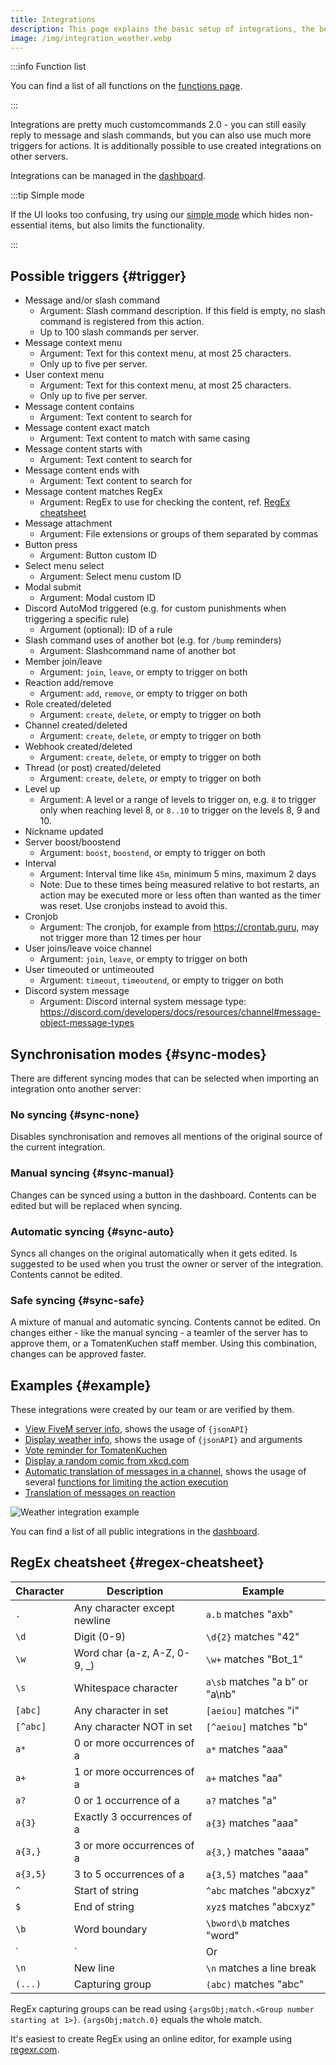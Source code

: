 ```yaml
---
title: Integrations
description: This page explains the basic setup of integrations, the better version of customcommands.
image: /img/integration_weather.webp
---
```


:::info Function list

You can find a list of all functions on the [functions page](/category/action-functions).

:::

Integrations are pretty much customcommands 2.0 - you can still easily reply to message and slash commands, but you can also use much more triggers for actions.
It is additionally possible to use created integrations on other servers.

Integrations can be managed in the [dashboard](https://tomatenkuchen.com/dashboard/integrations).

:::tip Simple mode

If the UI looks too confusing, try using our [simple mode](https://tomatenkuchen.com/dashboard/integrations?cc=1) which hides non-essential items, but also limits the functionality.

:::

## Possible triggers {#trigger}

- Message and/or slash command
	- Argument: Slash command description. If this field is empty, no slash command is registered from this action.
	- Up to 100 slash commands per server.
- Message context menu
	- Argument: Text for this context menu, at most 25 characters.
	- Only up to five per server.
- User context menu
	- Argument: Text for this context menu, at most 25 characters.
	- Only up to five per server.
- Message content contains
	- Argument: Text content to search for
- Message content exact match
	- Argument: Text content to match with same casing
- Message content starts with
	- Argument: Text content to search for
- Message content ends with
	- Argument: Text content to search for
- Message content matches RegEx
	- Argument: RegEx to use for checking the content, ref. [RegEx cheatsheet](#regex-cheatsheet)
- Message attachment
	- Argument: File extensions or groups of them separated by commas
- Button press
	- Argument: Button custom ID
- Select menu select
	- Argument: Select menu custom ID
- Modal submit
	- Argument: Modal custom ID
- Discord AutoMod triggered (e.g. for custom punishments when triggering a specific rule)
	- Argument (optional): ID of a rule
- Slash command uses of another bot (e.g. for `/bump` reminders)
	- Argument: Slashcommand name of another bot
- Member join/leave
	- Argument: `join`, `leave`, or empty to trigger on both
- Reaction add/remove
	- Argument: `add`, `remove`, or empty to trigger on both
- Role created/deleted
	- Argument: `create`, `delete`, or empty to trigger on both
- Channel created/deleted
	- Argument: `create`, `delete`, or empty to trigger on both
- Webhook created/deleted
	- Argument: `create`, `delete`, or empty to trigger on both
- Thread (or post) created/deleted
	- Argument: `create`, `delete`, or empty to trigger on both
- Level up
	- Argument: A level or a range of levels to trigger on, e.g. `8` to trigger only when reaching level 8, or `8..10` to trigger on the levels 8, 9 and 10.
- Nickname updated
- Server boost/boostend
	- Argument: `boost`, `boostend`, or empty to trigger on both
- Interval
	- Argument: Interval time like `45m`, minimum 5 mins, maximum 2 days
	- Note: Due to these times being measured relative to bot restarts, an action may be executed more or less often than wanted as the timer was reset. Use cronjobs instead to avoid this.
- Cronjob
	- Argument: The cronjob, for example from https://crontab.guru, may not trigger more than 12 times per hour
- User joins/leave voice channel
	- Argument: `join`, `leave`, or empty to trigger on both
- User timeouted or untimeouted
	- Argument: `timeout`, `timeoutend`, or empty to trigger on both
- Discord system message
	- Argument: Discord internal system message type: https://discord.com/developers/docs/resources/channel#message-object-message-types

## Synchronisation modes {#sync-modes}

There are different syncing modes that can be selected when importing an integration onto another server:

### No syncing {#sync-none}

Disables synchronisation and removes all mentions of the original source of the current integration.

### Manual syncing {#sync-manual}

Changes can be synced using a button in the dashboard. Contents can be edited but will be replaced when syncing.

### Automatic syncing {#sync-auto}

Syncs all changes on the original automatically when it gets edited. Is suggested to be used when you trust the owner or server of the integration. Contents cannot be edited.

### Safe syncing {#sync-safe}

A mixture of manual and automatic syncing. Contents cannot be edited. On changes either - like the manual syncing - a teamler of the server has to approve them, or a TomatenKuchen staff member. Using this combination, changes can be approved faster.

## Examples {#example}

These integrations were created by our team or are verified by them.

- [View FiveM server info](https://tomatenkuchen.com/dashboard/integrations?info=fivem), shows the usage of `{jsonAPI}`
- [Display weather info](https://tomatenkuchen.com/dashboard/integrations?info=weather), shows the usage of `{jsonAPI}` and arguments
- [Vote reminder for TomatenKuchen](https://tomatenkuchen.com/dashboard/integrations?info=vote-reminder)
- [Display a random comic from xkcd.com](https://tomatenkuchen.com/dashboard/integrations?info=xkcd)
- [Automatic translation of messages in a channel](https://tomatenkuchen.com/dashboard/integrations?info=autotranslate), shows the usage of several [functions for limiting the action execution](/action-functions/control)
- [Translation of messages on reaction](https://tomatenkuchen.com/dashboard/integrations?info=flag-reaction-translate)

![Weather integration example](/img/integration_weather.webp)

You can find a list of all public integrations in the [dashboard](https://tomatenkuchen.com/dashboard/integrations).

## RegEx cheatsheet {#regex-cheatsheet}

| Character | Description                  | Example                        |
|-----------|------------------------------|--------------------------------|
| `.`       | Any character except newline | `a.b` matches "axb"            |
| `\d`      | Digit (0-9)                  | `\d{2}` matches "42"           |
| `\w`      | Word char (a-z, A-Z, 0-9, _) | `\w+` matches "Bot_1"          |
| `\s`      | Whitespace character         | `a\sb` matches "a b" or "a\nb" |
| `[abc]`   | Any character in set         | `[aeiou]` matches "i"          |
| `[^abc]`  | Any character NOT in set     | `[^aeiou]` matches "b"         |
| `a*`      | 0 or more occurrences of a   | `a*` matches "aaa"             |
| `a+`      | 1 or more occurrences of a   | `a+` matches "aa"              |
| `a?`      | 0 or 1 occurrence of a       | `a?` matches "a"               |
| `a{3}`    | Exactly 3 occurrences of a   | `a{3}` matches "aaa"           |
| `a{3,}`   | 3 or more occurrences of a   | `a{3,}` matches "aaaa"         |
| `a{3,5}`  | 3 to 5 occurrences of a      | `a{3,5}` matches "aaa"         |
| `^`       | Start of string              | `^abc` matches "abcxyz"        |
| `$`       | End of string                | `xyz$` matches "abcxyz"        |
| `\b`      | Word boundary                | `\bword\b` matches "word"      |
| `|`       | Or                           | `a|b` matches "a" or "b"       |
| `\n`      | New line                     | `\n` matches a line break      |
| `(...)`   | Capturing group              | `(abc)` matches "abc"          |

RegEx capturing groups can be read using `{argsObj;match.<Group number starting at 1>}`.
`{argsObj;match.0}` equals the whole match.

It's easiest to create RegEx using an online editor, for example using [regexr.com](https://regexr.com).
